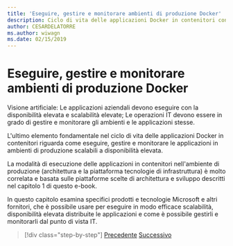 ```yaml
---
title: 'Eseguire, gestire e monitorare ambienti di produzione Docker'
description: Ciclo di vita delle applicazioni Docker in contenitori con piattaforma e strumenti Microsoft
author: CESARDELATORRE
ms.author: wiwagn
ms.date: 02/15/2019
---
```


# <a name="run-manage-and-monitor-docker-production-environments"></a>Eseguire, gestire e monitorare ambienti di produzione Docker

Visione artificiale: Le applicazioni aziendali devono eseguire con la disponibilità elevata e scalabilità elevate; Le operazioni IT devono essere in grado di gestire e monitorare gli ambienti e le applicazioni stesse.

L'ultimo elemento fondamentale nel ciclo di vita delle applicazioni Docker in contenitori riguarda come eseguire, gestire e monitorare le applicazioni in ambienti di produzione scalabili a disponibilità elevata.

La modalità di esecuzione delle applicazioni in contenitori nell'ambiente di produzione (architettura e la piattaforma tecnologie di infrastruttura) è molto correlata e basata sulle piattaforme scelte di architettura e sviluppo descritti nel capitolo 1 di questo e-book.

In questo capitolo esamina specifici prodotti e tecnologie Microsoft e altri fornitori, che è possibile usare per eseguire in modo efficace scalabilità, disponibilità elevata distribuite le applicazioni e come è possibile gestirli e monitorarli dal punto di vista IT.

>[!div class="step-by-step"]
>[Precedente](../docker-devops-workflow/create-ci-cd-pipelines-azure-devops-services-aspnetcore-kubernetes.md)
>[Successivo](run-microservices-based-applications-in-production.md)

